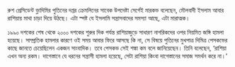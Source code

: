 রুশ প্রেসিডেন্ট ভ্লাদিমির পুতিনের দপ্তর ক্রেমলিনের সাবেক উপদেষ্টা সের্গেই মারকভ বলেছেন, মৌলবাদী ইসলাম আবার রাশিয়ায় মাথা চাড়া দিয়ে উঠছে। এটা স্পষ্ট যে ইসলামি সন্ত্রাসবাদের সমস্যা আছে, এটা মারাত্মক।

১৯৯০ দশকের শেষ থেকে ২০০০ দশকের শুরুর দিক পর্যন্ত রাশিয়াজুড়ে সাধারণ নাগরিকদের ওপর নিয়মিত জঙ্গি হামলা হয়েছে। সাম্প্রতিক হামলার কারণে ওই সময় আবার ফিরে আসছে কি না, সে বিষয়ে পুতিনের মুখপাত্র দিমিত্র পেসকভের কাছে জানতে চেয়েছিলেন একজন সাংবাদিক। তবে পেসকভ সেই শঙ্কা কম বলে জানিয়েছেন। তিনি বলেছেন, ‘রাশিয়া এখন অন্য রকম। দাগেস্তানে যে ধরনের সন্ত্রাসী হামলা হয়েছে, সেটা রাশিয়া কিংবা দাগেস্তানের সমাজ সমর্থন করে না।’
